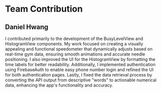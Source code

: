 # Team Contribution
## Daniel Hwang
I contributed primarily to the development of the BusyLevelView and HistogramView components. My work focused on creating a visually appealing and functional speedometer that dynamically adjusts based on real-time gym data, ensuring smooth animations and accurate needle positioning. I also improved the UI for the HistogramView by formatting the time labels for better readability. Additionally, I implemented authentication using FirebaseAuth to enable easy phone number login and refined the UI for both authentication pages. Lastly, I fixed the data retrieval process by converting the API output from descriptive "words" to actionable numerical data, enhancing the app's functionality and accuracy.
